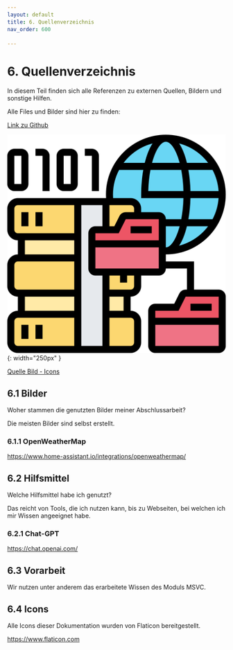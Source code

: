 ```yaml
---
layout: default
title: 6. Quellenverzeichnis
nav_order: 600

---
```


# 6. Quellenverzeichnis

In diesem Teil finden sich alle Referenzen zu externen Quellen, Bildern und sonstige Hilfen.

Alle Files und Bilder sind hier zu finden:

[Link zu Github](https://github.com/Euthal02/SemArb3_WeatherAPI/tree/main/docs/ressources)

![Sources](../ressources/icons/sources.png){: width="250px" }

[Quelle Bild - Icons](./600-quellen.html#64-icons)

## 6.1 Bilder

Woher stammen die genutzten Bilder meiner Abschlussarbeit?

Die meisten Bilder sind selbst erstellt.

### 6.1.1 OpenWeatherMap

<https://www.home-assistant.io/integrations/openweathermap/>

## 6.2 Hilfsmittel

Welche Hilfsmittel habe ich genutzt?

Das reicht von Tools, die ich nutzen kann, bis zu Webseiten, bei welchen ich mir Wissen angeeignet habe.

### 6.2.1 Chat-GPT

<https://chat.openai.com/>

## 6.3 Vorarbeit

Wir nutzen unter anderem das erarbeitete Wissen des Moduls MSVC.

## 6.4 Icons

Alle Icons dieser Dokumentation wurden von Flaticon bereitgestellt.

<https://www.flaticon.com>

